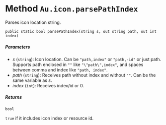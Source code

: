 # Method `Au.icon.parsePathIndex`

Parses icon location string.

```
public static bool parsePathIndex(string s, out string path, out int index)
```

##### Parameters

- *s*  (`string`):
    Icon location. Can be `"path,index"` or `"path,-id"` or just path. Supports path enclosed in `""` like `"\"path\",index"`, and spaces between comma and index like `"path, index"`.
- *path*  (`string`):
    Receives path without index and without `""`. Can be the same variable as *s*.
- *index*  (`int`):
    Receives index/id or 0.

##### Returns

`bool`

`true` if it includes icon index or resource id.